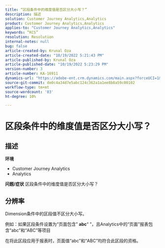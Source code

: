 ```yaml
---
title: “区段条件中的维度值是否区分大小写？”
description: 描述
solution: Customer Journey Analytics,Analytics
product: Customer Journey Analytics,Analytics
applies-to: "Customer Journey Analytics,Analytics"
keywords: “KCS”
resolution: Resolution
internal-notes: null
bug: false
article-created-by: Krunal Oza
article-created-date: "10/19/2022 5:21:43 PM"
article-published-by: Krunal Oza
article-published-date: "10/19/2022 5:23:29 PM"
version-number: 3
article-number: KA-16911
dynamics-url: "https://adobe-ent.crm.dynamics.com/main.aspx?forceUCI=1&pagetype=entityrecord&etn=knowledgearticle&id=e95a3a7a-d24f-ed11-bba2-00224808679b"
source-git-commit: de0c4a34d7e5abc124c362a1a1ee8b8a59c00102
workflow-type: tm+mt
source-wordcount: '83'
ht-degree: 10%

---
```


# 区段条件中的维度值是否区分大小写？

## 描述

<b>环境</b>
- Customer Journey Analytics
- Analytics



<b>问题/症状</b>
区段条件中的维度值是否区分大小写？


## 分辨率


Dimension条件中的区段值不区分大小写。

例如：如果区段条件设置为“页面包含” <b>abc</b>“ ”，且Analytics中的“页面”报表包含“abc”和“ABC”等项目

在将此区段应用于报表时，页面值“abc”和“ABC”均符合此区段的资格。

